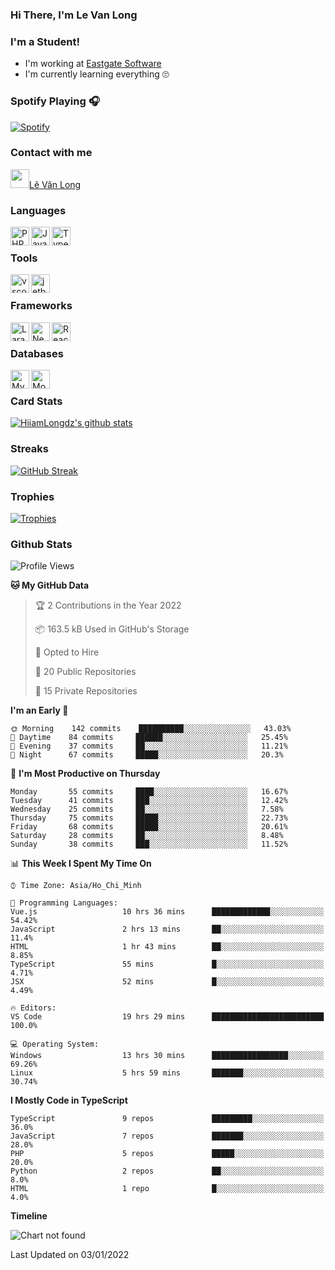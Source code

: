 ### Hi There, I'm Le Van Long 

### I'm a Student!
- I'm working at [Eastgate Software](https://eastgate-software.com/)
- I'm currently learning everything 🙄

### Spotify Playing 🎧
[![Spotify](https://spotify-readme-v2-ljjw4c8pd-hiiamlongdz.vercel.app/api/spotify)](https://open.spotify.com/user/312ooo2a5zz44sszdfjmqgjbgmsq)


### Contact with me

[<img src="https://img.icons8.com/dusk/64/000000/facebook-new--v2.png" width="30px"/>Lê Văn Long](https://www.facebook.com/HiiamLongdzz)

### Languages
<img align="left" alt="PHP" src="https://img.icons8.com/dusk/64/000000/php-logo.png" width="30px"/>
<img align="left" alt="JavaScript" src="https://img.icons8.com/dusk/64/000000/javascript.png" width="30px"/>
<img align="left" alt="TypeScript" src="https://img.icons8.com/typescript" width="30px" />
<br />

### Tools
<img align="left" alt="vscode" src="https://img.icons8.com/dusk/64/000000/visual-studio-code-2019.png" width="30px"/>
<img align="left" alt="jetbrain" src="https://camo.githubusercontent.com/8268dcfb76697dd53286590ec9b4385d7a0b89ce/68747470733a2f2f63646e2e6a7364656c6976722e6e65742f6e706d2f73696d706c652d69636f6e734076332f69636f6e732f6a6574627261696e732e737667" width="30px"/>
<br />

### Frameworks
<img align="left" alt="Laravel" src="https://img.icons8.com/ios/50/000000/laravel.png" width="30px"/>
<img align="left" alt="NestJS" src="https://d33wubrfki0l68.cloudfront.net/e937e774cbbe23635999615ad5d7732decad182a/26072/logo-small.ede75a6b.svg" width="30px" />
<img align="left" alt="ReactJS" src="https://img.icons8.com/dusk/64/000000/react.png" width="30px" />
<br />

### Databases
<img align="left" alt="MySQL" src="https://img.icons8.com/ios-filled/50/000000/mysql-logo.png" width="30px"/>
<img align="left" alt="MongoDB" src="https://webimages.mongodb.com/_com_assets/cms/kpo5kblefbjq79065-Horizontal_Default.svg?auto=format%252Ccompress" height="30px" />
<br />

### Card Stats
[![HiiamLongdz's github stats](https://github-readme-stats.vercel.app/api?username=HiiamLongdz&show_icons=true&theme=default)](#CardStats)

### Streaks
[![GitHub Streak](http://github-readme-streak-stats.herokuapp.com?user=HiiamLongdz)](#Streaks)

### Trophies
[![Trophies](https://github-profile-trophy.vercel.app/?username=HiiamLongdz&margin-w=10&theme=discord)](#Trophies)

### Github Stats
<!--START_SECTION:waka-->
![Profile Views](http://img.shields.io/badge/Profile%20Views-0-blue)

**🐱 My GitHub Data** 

> 🏆 2 Contributions in the Year 2022
 > 
> 📦 163.5 kB Used in GitHub's Storage 
 > 
> 💼 Opted to Hire
 > 
> 📜 20 Public Repositories 
 > 
> 🔑 15 Private Repositories  
 > 
**I'm an Early 🐤** 

```text
🌞 Morning    142 commits    ██████████░░░░░░░░░░░░░░░   43.03% 
🌆 Daytime    84 commits     ██████░░░░░░░░░░░░░░░░░░░   25.45% 
🌃 Evening    37 commits     ██░░░░░░░░░░░░░░░░░░░░░░░   11.21% 
🌙 Night      67 commits     █████░░░░░░░░░░░░░░░░░░░░   20.3%

```
📅 **I'm Most Productive on Thursday** 

```text
Monday       55 commits     ████░░░░░░░░░░░░░░░░░░░░░   16.67% 
Tuesday      41 commits     ███░░░░░░░░░░░░░░░░░░░░░░   12.42% 
Wednesday    25 commits     ██░░░░░░░░░░░░░░░░░░░░░░░   7.58% 
Thursday     75 commits     █████░░░░░░░░░░░░░░░░░░░░   22.73% 
Friday       68 commits     █████░░░░░░░░░░░░░░░░░░░░   20.61% 
Saturday     28 commits     ██░░░░░░░░░░░░░░░░░░░░░░░   8.48% 
Sunday       38 commits     ███░░░░░░░░░░░░░░░░░░░░░░   11.52%

```


📊 **This Week I Spent My Time On** 

```text
⌚︎ Time Zone: Asia/Ho_Chi_Minh

💬 Programming Languages: 
Vue.js                   10 hrs 36 mins      █████████████░░░░░░░░░░░░   54.42% 
JavaScript               2 hrs 13 mins       ██░░░░░░░░░░░░░░░░░░░░░░░   11.4% 
HTML                     1 hr 43 mins        ██░░░░░░░░░░░░░░░░░░░░░░░   8.85% 
TypeScript               55 mins             █░░░░░░░░░░░░░░░░░░░░░░░░   4.71% 
JSX                      52 mins             █░░░░░░░░░░░░░░░░░░░░░░░░   4.49%

🔥 Editors: 
VS Code                  19 hrs 29 mins      █████████████████████████   100.0%

💻 Operating System: 
Windows                  13 hrs 30 mins      █████████████████░░░░░░░░   69.26% 
Linux                    5 hrs 59 mins       ███████░░░░░░░░░░░░░░░░░░   30.74%

```

**I Mostly Code in TypeScript** 

```text
TypeScript               9 repos             █████████░░░░░░░░░░░░░░░░   36.0% 
JavaScript               7 repos             ███████░░░░░░░░░░░░░░░░░░   28.0% 
PHP                      5 repos             █████░░░░░░░░░░░░░░░░░░░░   20.0% 
Python                   2 repos             ██░░░░░░░░░░░░░░░░░░░░░░░   8.0% 
HTML                     1 repo              █░░░░░░░░░░░░░░░░░░░░░░░░   4.0%

```


**Timeline**

![Chart not found](https://raw.githubusercontent.com/HiiamLongdz/HiiamLongdz/master/charts/bar_graph.png) 


 Last Updated on 03/01/2022
<!--END_SECTION:waka-->
